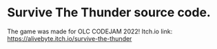 # Survive The Thunder source code.
The game was made for OLC CODEJAM 2022!
Itch.io link: https://alivebyte.itch.io/survive-the-thunder
